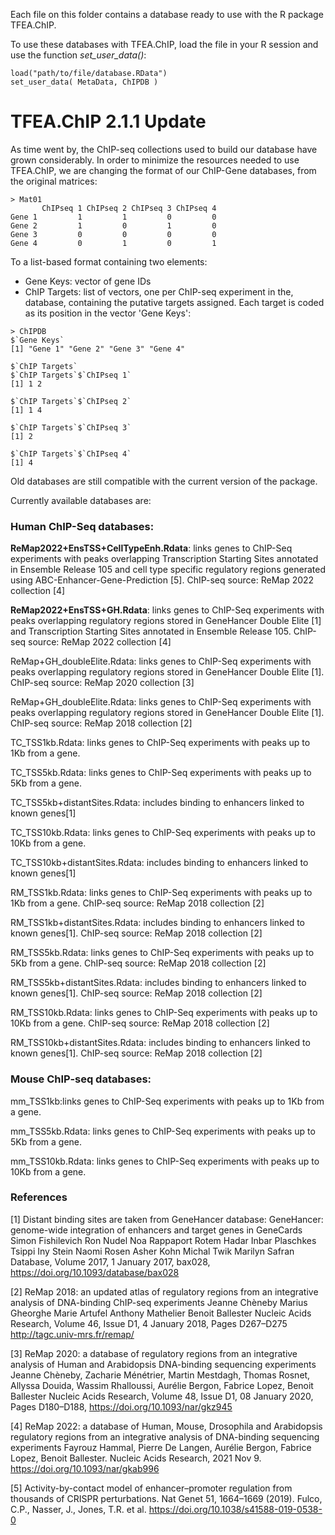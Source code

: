 Each file on this folder contains a database ready to use with the R package TFEA.ChIP.

To use these databases with TFEA.ChIP, load the file in your R session and use the function *set_user_data()*:
```
load("path/to/file/database.RData")
set_user_data( MetaData, ChIPDB )
```
# TFEA.ChIP 2.1.1 Update

As time went by, the ChIP-seq collections used to build our database have grown considerably. In order to minimize the resources needed to use TFEA.ChIP, we are changing the format of our ChIP-Gene databases, from the original matrices:

```
> Mat01
       ChIPseq 1 ChIPseq 2 ChIPseq 3 ChIPseq 4
Gene 1         1         1         0         0
Gene 2         1         0         1         0
Gene 3         0         0         0         0
Gene 4         0         1         0         1
```
To a list-based format containing two elements:
* Gene Keys: vector of gene IDs
* ChIP Targets: list of vectors, one per ChIP-seq experiment in the, database, containing the putative targets assigned. Each target is coded as its position in the vector 'Gene Keys':
```
> ChIPDB
$`Gene Keys`
[1] "Gene 1" "Gene 2" "Gene 3" "Gene 4"

$`ChIP Targets`
$`ChIP Targets`$`ChIPseq 1`
[1] 1 2

$`ChIP Targets`$`ChIPseq 2`
[1] 1 4

$`ChIP Targets`$`ChIPseq 3`
[1] 2

$`ChIP Targets`$`ChIPseq 4`
[1] 4
```

Old databases are still compatible with the current version of the package.

Currently available databases are:

### Human ChIP-Seq databases:

**ReMap2022+EnsTSS+CellTypeEnh.Rdata**: links genes to ChIP-Seq experiments with peaks overlapping Transcription Starting Sites annotated in Ensemble Release 105 and cell type specific regulatory regions generated using ABC-Enhancer-Gene-Prediction [5]. ChIP-seq source: ReMap 2022 collection [4]

**ReMap2022+EnsTSS+GH.Rdata**: links genes to ChIP-Seq experiments with peaks overlapping regulatory regions stored in GeneHancer Double Elite [1] and Transcription Starting Sites annotated in Ensemble Release 105. ChIP-seq source: ReMap 2022 collection [4]

ReMap+GH_doubleElite.Rdata: links genes to ChIP-Seq experiments with peaks overlapping regulatory regions stored in GeneHancer Double Elite [1]. ChIP-seq source: ReMap 2020 collection [3]

ReMap+GH_doubleElite.Rdata: links genes to ChIP-Seq experiments with peaks overlapping regulatory regions stored in GeneHancer Double Elite [1]. ChIP-seq source: ReMap 2018 collection [2]

TC_TSS1kb.Rdata: links genes to ChIP-Seq experiments with peaks up to 1Kb from a gene.

TC_TSS5kb.Rdata: links genes to ChIP-Seq experiments with peaks up to 5Kb from a gene.

TC_TSS5kb+distantSites.Rdata: includes binding to enhancers linked to known genes[1] 

TC_TSS10kb.Rdata: links genes to ChIP-Seq experiments with peaks up to 10Kb from a gene.

TC_TSS10kb+distantSites.Rdata: includes binding to enhancers linked to known genes[1]


RM_TSS1kb.Rdata: links genes to ChIP-Seq experiments with peaks up to 1Kb from a gene. ChIP-seq source: ReMap 2018 collection [2]

RM_TSS1kb+distantSites.Rdata: includes binding to enhancers linked to known genes[1]. ChIP-seq source: ReMap 2018 collection [2]

RM_TSS5kb.Rdata: links genes to ChIP-Seq experiments with peaks up to 5Kb from a gene. ChIP-seq source: ReMap 2018 collection [2]

RM_TSS5kb+distantSites.Rdata: includes binding to enhancers linked to known genes[1]. ChIP-seq source: ReMap 2018 collection [2]

RM_TSS10kb.Rdata: links genes to ChIP-Seq experiments with peaks up to 10Kb from a gene. ChIP-seq source: ReMap 2018 collection [2]

RM_TSS10kb+distantSites.Rdata: includes binding to enhancers linked to known genes[1]. ChIP-seq source: ReMap 2018 collection [2]

### Mouse ChIP-seq databases:

mm_TSS1kb:links genes to ChIP-Seq experiments with peaks up to 1Kb from a gene.

mm_TSS5kb.Rdata: links genes to ChIP-Seq experiments with peaks up to 5Kb from a gene.

mm_TSS10kb.Rdata: links genes to ChIP-Seq experiments with peaks up to 10Kb from a gene.

### References

[1] Distant binding sites are taken from GeneHancer database:
GeneHancer: genome-wide integration of enhancers and target genes in GeneCards
Simon Fishilevich Ron Nudel Noa Rappaport Rotem Hadar Inbar Plaschkes Tsippi Iny Stein Naomi Rosen Asher Kohn Michal Twik Marilyn Safran
Database, Volume 2017, 1 January 2017, bax028, https://doi.org/10.1093/database/bax028

[2] ReMap 2018: an updated atlas of regulatory regions from an integrative analysis of DNA-binding ChIP-seq experiments
Jeanne Chèneby Marius Gheorghe Marie Artufel Anthony Mathelier Benoit Ballester
Nucleic Acids Research, Volume 46, Issue D1, 4 January 2018, Pages D267–D275
http://tagc.univ-mrs.fr/remap/

[3] ReMap 2020: a database of regulatory regions from an integrative analysis of Human and Arabidopsis DNA-binding sequencing experiments
Jeanne Chèneby, Zacharie Ménétrier, Martin Mestdagh, Thomas Rosnet, Allyssa Douida, Wassim Rhalloussi, Aurélie Bergon, Fabrice Lopez, Benoit Ballester
Nucleic Acids Research, Volume 48, Issue D1, 08 January 2020, Pages D180–D188, https://doi.org/10.1093/nar/gkz945

[4] ReMap 2022: a database of Human, Mouse, Drosophila and Arabidopsis regulatory regions from an integrative analysis of DNA-binding sequencing experiments
Fayrouz Hammal, Pierre De Langen, Aurélie Bergon, Fabrice Lopez, Benoit Ballester. Nucleic Acids Research, 2021 Nov 9. https://doi.org/10.1093/nar/gkab996

[5] Activity-by-contact model of enhancer–promoter regulation from thousands of CRISPR perturbations. Nat Genet 51, 1664–1669 (2019). Fulco, C.P., Nasser, J., Jones, T.R. et al. https://doi.org/10.1038/s41588-019-0538-0